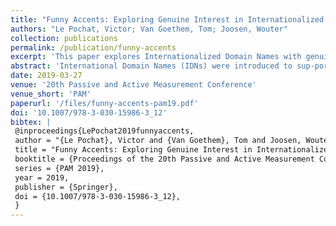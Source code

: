 ```yaml
---
title: "Funny Accents: Exploring Genuine Interest in Internationalized Domain Names"
authors: "Le Pochat, Victor; Van Goethem, Tom; Joosen, Wouter"
collection: publications
permalink: /publication/funny-accents
excerpt: 'This paper explores Internationalized Domain Names with genuine interest: domains for brands or phrases that contain accented letters.'
abstract: 'International Domain Names (IDNs) were introduced to sup-port non-ASCII characters in domain names. In this paper, we explore IDNs that holdgenuine interest, i.e. that owners of brands with diacritical marks may want to register and use. We generate 15276 candidate IDNs from the page titles of popular domains, and see that 43% arereadily available for registration, allowing for spoofing or phishing attacks. Meanwhile, 9% are not allowed by the respective registry to be registered, preventing brand owners from owning the IDN. Based on WHOIS records, DNS records and a web crawl, we estimate that at least 50% of the 3189 registered IDNs have the same owner as the original domain, but that 35% are owned by a different entity, mainly domain squatters; malicious activity was not observed. Finally, we see that application behavior toward these IDNs remains inconsistent, hindering user experience and therefore widespread uptake of IDNs, and even uncover a phishing vulnerability in iOS Mail.'
date: 2019-03-27
venue: '20th Passive and Active Measurement Conference'
venue_short: 'PAM'
paperurl: '/files/funny-accents-pam19.pdf'
doi: '10.1007/978-3-030-15986-3_12'
bibtex: |
 @inproceedings{LePochat2019funnyaccents,
 author = "{Le Pochat}, Victor and {Van Goethem}, Tom and Joosen, Wouter",
 title = "Funny Accents: Exploring Genuine Interest in Internationalized Domain Names",
 booktitle = {Proceedings of the 20th Passive and Active Measurement Conference},
 series = {PAM 2019},
 year = 2019,
 publisher = {Springer},
 doi = {10.1007/978-3-030-15986-3_12},
 }
---
```

